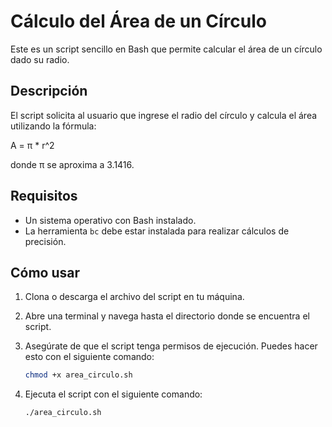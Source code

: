 # Cálculo del Área de un Círculo

Este es un script sencillo en Bash que permite calcular el área de un círculo dado su radio. 

## Descripción

El script solicita al usuario que ingrese el radio del círculo y calcula el área utilizando la fórmula:

A = π * r^2

donde π se aproxima a 3.1416.

## Requisitos

- Un sistema operativo con Bash instalado.
- La herramienta `bc` debe estar instalada para realizar cálculos de precisión.

## Cómo usar

1. Clona o descarga el archivo del script en tu máquina.
2. Abre una terminal y navega hasta el directorio donde se encuentra el script.
3. Asegúrate de que el script tenga permisos de ejecución. Puedes hacer esto con el siguiente comando:

   ```bash
   chmod +x area_circulo.sh
4. Ejecuta el script con el siguiente comando:
   ```bash
   ./area_circulo.sh

